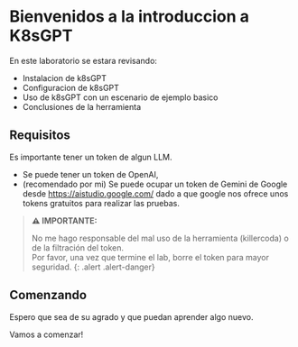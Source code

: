 # Bienvenidos a la introduccion a K8sGPT

En este laboratorio se estara revisando:

- Instalacion de k8sGPT
- Configuracion de k8sGPT
- Uso de k8sGPT con un escenario de ejemplo basico
- Conclusiones de la herramienta

## Requisitos

Es importante tener un token de algun LLM.
- Se puede tener un token de OpenAI, 
- (recomendado por mi) Se puede ocupar un token de Gemini de Google desde https://aistudio.google.com/ dado a que google nos ofrece unos tokens gratuitos para realizar las pruebas.

> **⚠️ IMPORTANTE:**  
>  
> No me hago responsable del mal uso de la herramienta (killercoda) o de la filtración del token.  
> Por favor, una vez que termine el lab, borre el token para mayor seguridad.
{: .alert .alert-danger}


## Comenzando

Espero que sea de su agrado y que puedan aprender algo nuevo.

Vamos a comenzar!